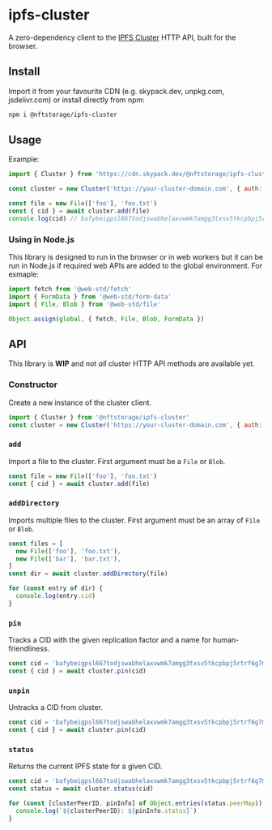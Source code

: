 # ipfs-cluster

A zero-dependency client to the [IPFS Cluster](https://cluster.ipfs.io/) HTTP API, built for the browser.

## Install

Import it from your favourite CDN (e.g. skypack.dev, unpkg.com, jsdelivr.com) or install directly from npm:

```sh
npm i @nftstorage/ipfs-cluster
```

## Usage

Example:

```js
import { Cluster } from 'https://cdn.skypack.dev/@nftstorage/ipfs-cluster'

const cluster = new Cluster('https://your-cluster-domain.com', { auth: 'TOKEN' })

const file = new File(['foo'], 'foo.txt')
const { cid } = await cluster.add(file)
console.log(cid) // bafybeigpsl667todjswabhelaxvwmk7amgg3txsv5tkcpbpj5rtrf6g7mu
```

### Using in Node.js

This library is designed to run in the browser or in web workers but it can be run in Node.js if required web APIs are added to the global environment. For exmaple:

```js
import fetch from '@web-std/fetch'
import { FormData } from '@web-std/form-data'
import { File, Blob } from '@web-std/file'

Object.assign(global, { fetch, File, Blob, FormData })
```

## API

This library is **WIP** and not _all_ cluster HTTP API methods are available yet.

### Constructor

Create a new instance of the cluster client.

```js
import { Cluster } from '@nftstorage/ipfs-cluster'
const cluster = new Cluster('https://your-cluster-domain.com', { auth: 'TOKEN' })
```

### `add`

Import a file to the cluster. First argument must be a `File` or `Blob`.

```js
const file = new File(['foo'], 'foo.txt')
const { cid } = await cluster.add(file)
```

### `addDirectory`

Imports multiple files to the cluster. First argument must be an array of `File` or `Blob`.

```js
const files = [
  new File(['foo'], 'foo.txt'),
  new File(['bar'], 'bar.txt'),
]
const dir = await cluster.addDirectory(file)

for (const entry of dir) {
  console.log(entry.cid)
}
```

### `pin`

Tracks a CID with the given replication factor and a name for human-friendliness.

```js
const cid = 'bafybeigpsl667todjswabhelaxvwmk7amgg3txsv5tkcpbpj5rtrf6g7mu'
const { cid } = await cluster.pin(cid)
```

### `unpin`

Untracks a CID from cluster.

```js
const cid = 'bafybeigpsl667todjswabhelaxvwmk7amgg3txsv5tkcpbpj5rtrf6g7mu'
const { cid } = await cluster.pin(cid)
```

### `status`

Returns the current IPFS state for a given CID.

```js
const cid = 'bafybeigpsl667todjswabhelaxvwmk7amgg3txsv5tkcpbpj5rtrf6g7mu'
const status = await cluster.status(cid)

for (const [clusterPeerID, pinInfo] of Object.entries(status.peerMap)) {
  console.log(`${clusterPeerID}: ${pinInfo.status}`)
}
```
